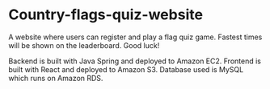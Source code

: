 # Country-flags-quiz-website

A website where users can register and play a flag quiz game. Fastest times will be shown on the leaderboard. Good luck!

Backend is built with Java Spring and deployed to Amazon EC2.
Frontend is built with React and deployed to Amazon S3. 
Database used is MySQL which runs on Amazon RDS.